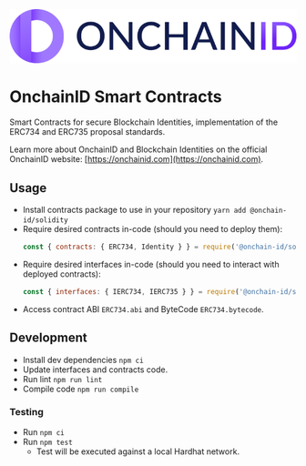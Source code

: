 ![OnchainID Smart Contracts](./onchainid_logo_final.png)

# OnchainID Smart Contracts

Smart Contracts for secure Blockchain Identities, implementation of the ERC734 and ERC735 proposal standards.

Learn more about OnchainID and Blockchain Identities on the official OnchainID website: [https://onchainid.com](https://onchainid.com).

## Usage

- Install contracts package to use in your repository `yarn add @onchain-id/solidity`
- Require desired contracts in-code (should you need to deploy them):
  ```javascript
  const { contracts: { ERC734, Identity } } = require('@onchain-id/solidity');
  ```
- Require desired interfaces in-code (should you need to interact with deployed contracts):
  ```javascript
  const { interfaces: { IERC734, IERC735 } } = require('@onchain-id/solidity');
  ```
- Access contract ABI `ERC734.abi` and ByteCode `ERC734.bytecode`.

## Development

- Install dev dependencies `npm ci`
- Update interfaces and contracts code.
- Run lint `npm run lint`
- Compile code `npm run compile`

### Testing

- Run `npm ci`
- Run `npm test`
  - Test will be executed against a local Hardhat network.
